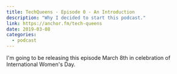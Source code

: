 ```yaml
---
title: TechQueens - Episode 0 - An Introduction
description: "Why I decided to start this podcast."
link: https://anchor.fm/tech-queens
date: 2019-03-08
categories:
  - podcast
---
```


I'm going to be releasing this episode March 8th in celebration of International Women's Day.

